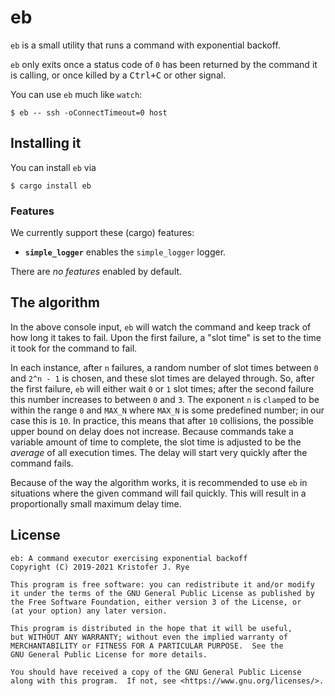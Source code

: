# eb

`eb` is a small utility that runs a command with exponential backoff.

`eb` only exits once a status code of `0` has been returned by the command it is calling, or once killed by a <kbd>Ctrl+C</kbd> or other signal.

You can use `eb` much like `watch`:

```console
$ eb -- ssh -oConnectTimeout=0 host
```

## Installing it

You can install `eb` via

```console
$ cargo install eb
```

### Features

We currently support these (cargo) features:

- **`simple_logger`** enables the `simple_logger` logger.

There are _no features_ enabled by default.

## The algorithm

In the above console input, `eb` will watch the command and keep track of how long it takes to fail.
Upon the first failure, a "slot time" is set to the time it took for the command to fail.

In each instance, after `n` failures, a random number of slot times between `0` and `2^n - 1` is chosen, and these slot times are delayed through.
So, after the first failure, `eb` will either wait `0` or `1` slot times; after the second failure this number increases to between `0` and `3`.
The exponent `n` is `clamp`ed to be within the range `0` and `MAX_N` where `MAX_N` is some predefined number; in our case this is `10`.
In practice, this means that after `10` collisions, the possible upper bound on delay does not increase.
Because commands take a variable amount of time to complete, the slot time is adjusted to be the _average_ of all execution times.
The delay will start very quickly after the command fails.

Because of the way the algorithm works, it is recommended to use `eb` in situations where the given command will fail quickly.
This will result in a proportionally small maximum delay time.

## License

```
eb: A command executor exercising exponential backoff
Copyright (C) 2019-2021 Kristofer J. Rye

This program is free software: you can redistribute it and/or modify
it under the terms of the GNU General Public License as published by
the Free Software Foundation, either version 3 of the License, or
(at your option) any later version.

This program is distributed in the hope that it will be useful,
but WITHOUT ANY WARRANTY; without even the implied warranty of
MERCHANTABILITY or FITNESS FOR A PARTICULAR PURPOSE.  See the
GNU General Public License for more details.

You should have received a copy of the GNU General Public License
along with this program.  If not, see <https://www.gnu.org/licenses/>.
```
